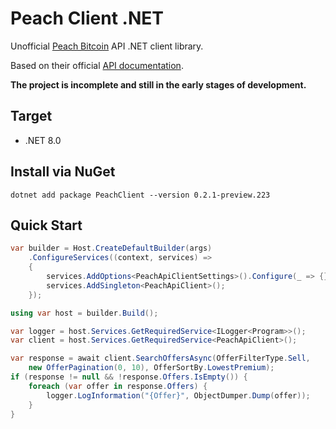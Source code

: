 # Peach Client .NET

Unofficial [Peach Bitcoin](https://peachbitcoin.com/index.html) API .NET client library.

Based on their official [API documentation](https://docs.peachbitcoin.com/#introduction).

**The project is incomplete and still in the early stages of development.**

## Target

- .NET 8.0

## Install via NuGet

```
dotnet add package PeachClient --version 0.2.1-preview.223
```

## Quick Start

```csharp
var builder = Host.CreateDefaultBuilder(args)
    .ConfigureServices((context, services) =>
    {
        services.AddOptions<PeachApiClientSettings>().Configure(_ => {});
        services.AddSingleton<PeachApiClient>();
    });

using var host = builder.Build();

var logger = host.Services.GetRequiredService<ILogger<Program>>();
var client = host.Services.GetRequiredService<PeachApiClient>();

var response = await client.SearchOffersAsync(OfferFilterType.Sell,
    new OfferPagination(0, 10), OfferSortBy.LowestPremium);
if (response != null && !response.Offers.IsEmpty()) {
    foreach (var offer in response.Offers) {
        logger.LogInformation("{Offer}", ObjectDumper.Dump(offer));
    }
} 
```
